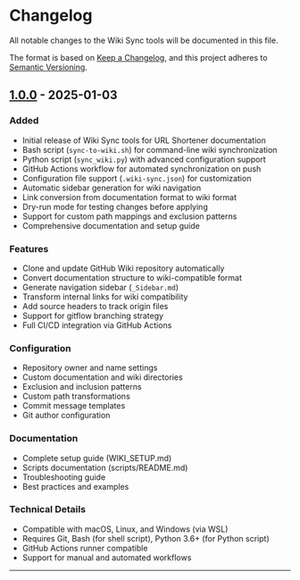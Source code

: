 # Changelog

All notable changes to the Wiki Sync tools will be documented in this file.

The format is based on [Keep a Changelog](https://keepachangelog.com/en/1.0.0/),
and this project adheres to [Semantic Versioning](https://semver.org/spec/v2.0.0.html).

## [1.0.0] - 2025-01-03

### Added
- Initial release of Wiki Sync tools for URL Shortener documentation
- Bash script (`sync-to-wiki.sh`) for command-line wiki synchronization
- Python script (`sync_wiki.py`) with advanced configuration support
- GitHub Actions workflow for automated synchronization on push
- Configuration file support (`.wiki-sync.json`) for customization
- Automatic sidebar generation for wiki navigation
- Link conversion from documentation format to wiki format
- Dry-run mode for testing changes before applying
- Support for custom path mappings and exclusion patterns
- Comprehensive documentation and setup guide

### Features
- Clone and update GitHub Wiki repository automatically
- Convert documentation structure to wiki-compatible format
- Generate navigation sidebar (`_Sidebar.md`) 
- Transform internal links for wiki compatibility
- Add source headers to track origin files
- Support for gitflow branching strategy
- Full CI/CD integration via GitHub Actions

### Configuration
- Repository owner and name settings
- Custom documentation and wiki directories
- Exclusion and inclusion patterns
- Custom path transformations
- Commit message templates
- Git author configuration

### Documentation
- Complete setup guide (WIKI_SETUP.md)
- Scripts documentation (scripts/README.md)
- Troubleshooting guide
- Best practices and examples

### Technical Details
- Compatible with macOS, Linux, and Windows (via WSL)
- Requires Git, Bash (for shell script), Python 3.6+ (for Python script)
- GitHub Actions runner compatible
- Support for manual and automated workflows

---

[1.0.0]: https://github.com/kufa-dev-team/url_shortener/releases/tag/wiki-sync-v1.0.0
